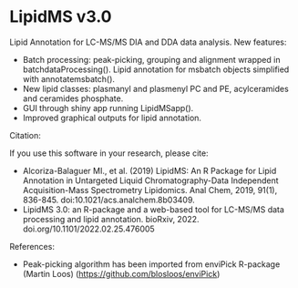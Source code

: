 # LipidMS v3.0
Lipid Annotation for LC-MS/MS DIA and DDA data analysis. New features:

  - Batch processing: peak-picking, grouping and alignment wrapped in batchdataProcessing(). Lipid annotation for msbatch objects simplified with annotatemsbatch().
  - New lipid classes: plasmanyl and plasmenyl PC and PE, acylceramides and ceramides phosphate.
  - GUI through shiny app running LipidMSapp().
  - Improved graphical outputs for lipid annotation.


Citation:

If you use this software in your research, please cite:

  - Alcoriza-Balaguer MI., et al. (2019) LipidMS: An R Package for Lipid Annotation in Untargeted Liquid Chromatography-Data Independent Acquisition-Mass Spectrometry Lipidomics. Anal Chem, 2019, 91(1), 836-845. doi:10.1021/acs.analchem.8b03409.
  - LipidMS 3.0: an R-package and a web-based tool for LC-MS/MS data processing and lipid annotation. bioRxiv, 2022. doi.org/10.1101/2022.02.25.476005


References:

  - Peak-picking algorithm has been imported from enviPick R-package (Martin Loos) (https://github.com/blosloos/enviPick)
